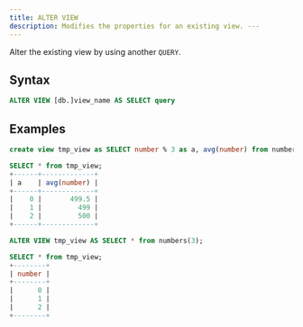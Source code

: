 ```yaml
---
title: ALTER VIEW
description: Modifies the properties for an existing view. ---
---
```


Alter the existing view by using another `QUERY`.

## Syntax

```sql
ALTER VIEW [db.]view_name AS SELECT query
```

## Examples

```sql
create view tmp_view as SELECT number % 3 as a, avg(number) from numbers(1000) group by a order by a;

SELECT * from tmp_view;
+------+-------------+
| a    | avg(number) |
+------+-------------+
|    0 |       499.5 |
|    1 |         499 |
|    2 |         500 |
+------+-------------+

ALTER VIEW tmp_view AS SELECT * from numbers(3);

SELECT * from tmp_view;
+--------+
| number |
+--------+
|      0 |
|      1 |
|      2 |
+--------+
```
